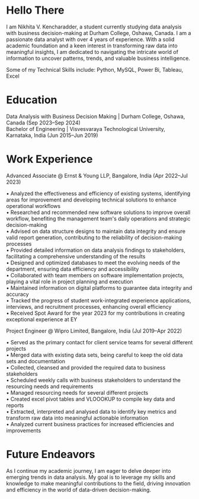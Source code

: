 # Hello There
I am Nikhita V. Kencharadder, a student currently studying data analysis with business decision-making at Durham College, Oshawa, Canada. I am a passionate data analyst with over 4 years of experience. With a solid academic foundation and a keen interest in transforming raw data into meaningful insights, I am dedicated to navigating the intricate world of information to uncover patterns, trends, and valuable business intelligence.

Some of my Technical Skills include: Python, MySQL, Power Bi, Tableau, Excel

# Education
Data Analysis with Business Decision Making | Durham College, Oshawa, Canada (Sep 2023–Sep 2024) <br>
Bachelor of Engineering | Visvesvaraya Technological University, Karnataka, India (Jun 2015–Jun 2019)

# Work Experience
Advanced Associate @ Ernst & Young LLP, Bangalore, India (Apr 2022–Jul 2023)

• Analyzed the effectiveness and efficiency of existing systems, identifying areas for improvement and developing technical solutions to enhance operational workflows <br>
• Researched and recommended new software solutions to improve overall workflow, benefiting the management team's daily operations and strategic decision-making <br>
• Advised on data structure designs to maintain data integrity and ensure valid report generation, contributing to the reliability of decision-making processes <br>
• Provided detailed information on data analysis findings to stakeholders, facilitating a comprehensive understanding of the results <br>
• Designed and optimized databases to meet the evolving needs of the department, ensuring data efficiency and accessibility <br>
• Collaborated with team members on software implementation projects, playing a vital role in project planning and execution <br>
• Maintained information on digital platforms to guarantee data integrity and accuracy <br>
• Tracked the progress of student work-integrated experience applications, interviews, and recruitment processes, enhancing overall efficiency <br>
• Received Spot Award for the year 2023 for my contributions in creating exceptional experience at EY <br>

Project Engineer @ Wipro Limited, Bangalore, India (Jul 2019–Apr 2022)

• Served as the primary contact for client service teams for several different projects <br>
• Merged data with existing data sets, being careful to keep the old data sets and documentation <br>
• Collected, cleansed and provided the required data to business stakeholders <br>
• Scheduled weekly calls with business stakeholders to understand the resourcing needs and requirements <br>
• Managed resourcing needs for several different projects <br>
• Created excel pivot tables and VLOOOKUP to compile key data and reports <br>
• Extracted, interpreted and analysed data to identify key metrics and transform raw data into meaningful actionable information <br>
• Analyzed current business practices for increased efficiencies and improvements <br>

# Future Endeavors
As I continue my academic journey, I am eager to delve deeper into emerging trends in data analysis. My goal is to leverage my skills and knowledge to make meaningful contributions to the field, driving innovation and efficiency in the world of data-driven decision-making.

